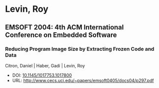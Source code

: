 # Levin, Roy

## EMSOFT 2004: 4th ACM International Conference on Embedded Software

### Reducing Program Image Size by Extracting Frozen Code and Data
Citron, Daniel | Haber, Gadi | Levin, Roy
* DOI: [10.1145/1017753.1017800](https://doi.org/10.1145/1017753.1017800)
* URL: <http://www.cecs.uci.edu/~papers/emsoft0405/docs04/p297.pdf>

